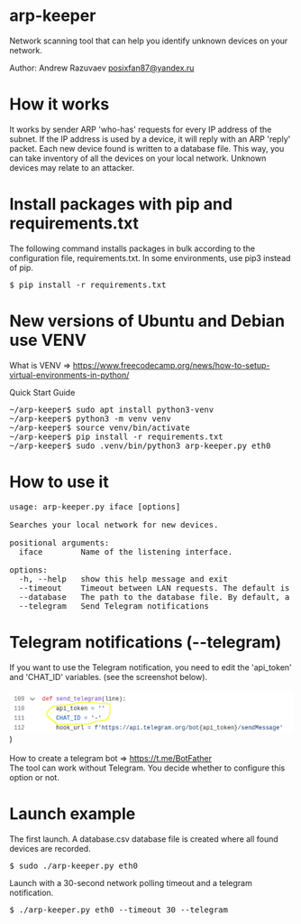 # arp-keeper
Network scanning tool that can help you identify unknown devices on your network.

Author: Andrew Razuvaev <posixfan87@yandex.ru>

# How it works
It works by sender ARP 'who-has' requests for every IP address of the subnet. If the IP address is used by a device, it will reply with an ARP 'reply' packet. Each new device found is written to a database file. This way, you can take inventory of all the devices on your local network. Unknown devices may relate to an attacker.

# Install packages with pip and requirements.txt

The following command installs packages in bulk according to the configuration file, requirements.txt. In some environments, use pip3 instead of pip.
<pre>$ pip install -r requirements.txt</pre>

# New versions of Ubuntu and Debian use VENV
What is VENV => https://www.freecodecamp.org/news/how-to-setup-virtual-environments-in-python/

Quick Start Guide
<pre>
~/arp-keeper$ sudo apt install python3-venv
~/arp-keeper$ python3 -m venv venv
~/arp-keeper$ source venv/bin/activate
~/arp-keeper$ pip install -r requirements.txt
~/arp-keeper$ sudo .venv/bin/python3 arp-keeper.py eth0
</pre>

# How to use it
<pre>
usage: arp-keeper.py iface [options]

Searches your local network for new devices.

positional arguments:
  iface        Name of the listening interface.

options:
  -h, --help   show this help message and exit
  --timeout    Timeout between LAN requests. The default is 15 seconds.
  --database   The path to the database file. By default, a database.csv file is created.
  --telegram   Send Telegram notifications
</pre>

# Telegram notifications (--telegram)
If you want to use the Telegram notification, you need to edit the 'api_token' and 'CHAT_ID' variables. (see the screenshot below). \
\
![alt text](https://github.com/posixfan/arp-keeper/blob/main/img/telegram.png)) \
\
How to create a telegram bot => https://t.me/BotFather \
The tool can work without Telegram. You decide whether to configure this option or not.

# Launch example
The first launch. A database.csv database file is created where all found devices are recorded.
<pre>$ sudo ./arp-keeper.py eth0</pre>

Launch with a 30-second network polling timeout and a telegram notification.
<pre>$ ./arp-keeper.py eth0 --timeout 30 --telegram</pre>
